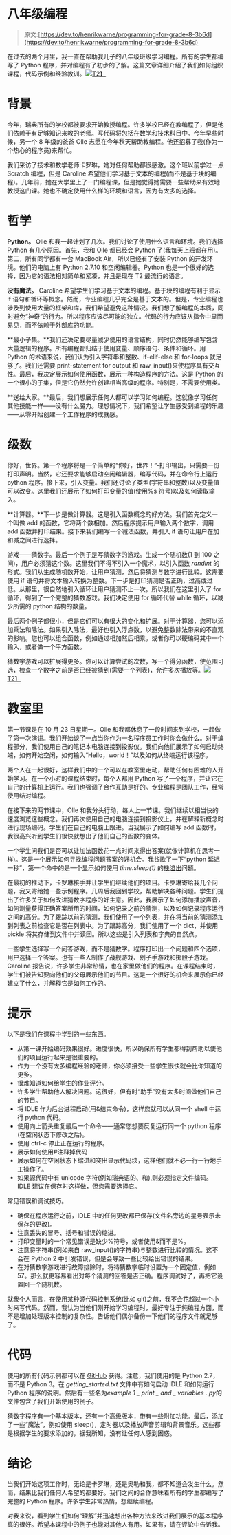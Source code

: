 # 八年级编程

> 原文:[https://dev.to/henrikwarne/programming-for-grade-8-3b6d](https://dev.to/henrikwarne/programming-for-grade-8-3b6d)

在过去的两个月里，我一直在帮助我儿子的八年级班级学习编程。所有的学生都编写了 Python 程序，并对编程有了初步的了解。这篇文章详细介绍了我们如何组织课程，代码示例和经验教训。[![](img/137838dea1ba5530fdcf8c7999397496.png)T2】](https://henrikwarne1.files.wordpress.com/2017/12/teaching1.jpg)

# 背景

今年，瑞典所有的学校都被要求开始教授编程。许多学校已经在教编程了，但是他们依赖于有足够知识来教的老师。写代码将包括在数学和技术科目中。今年早些时候，另一个 8 年级的爸爸 Olle 志愿在今年秋天帮助教编程。他还招募了我(作为一个热心的程序员)来帮忙。

我们采访了技术和数学老师卡罗琳，她对任何帮助都很感激。这个班以前学过一点 Scratch 编程，但是 Caroline 希望他们学习基于文本的编程(而不是基于块的编程)。几年前，她在大学里上了一门编程课，但是她觉得她需要一些帮助来有效地教授这门课。她也不确定使用什么样的环境和语言，因为有太多的选择。

# 哲学

**Python。** Olle 和我一起计划了几次。我们讨论了使用什么语言和环境。我们选择 Python 有几个原因。首先，我和 Olle 都已经会 Python 了(我每天上班都在用)。第二，所有同学都有一台 MacBook Air，所以已经有了安装 Python 的开发环境。他们的电脑上有 Python 2.7.10 和空闲编辑器。Python 也是一个很好的选择，因为它的语法相对简单和紧凑，并且是现在 T2 最流行的语言。

**没有魔法。** Caroline 希望学生们学习基于文本的编程。基于块的编程有利于显示 if 语句和循环等概念。然而，专业编程几乎完全是基于文本的。但是，专业编程也涉及到使用大量的框架和库，我们希望避免这种情况。我们想了解编程的本质，同时避免“神奇”的行为。所以程序应该尽可能的独立。代码的行为应该从指令中显而易见，而不依赖于外部库的功能。

**最小子集。**我们还决定要尽量减少使用的语言结构，同时仍然能够编写包含大量逻辑的程序。所有编程都归结于使用变量、顺序语句、条件和循环。用 Python 的术语来说，我们认为引入字符串和整数、if-elif-else 和 for-loops 就足够了。我们还需要 print-statement for output 和 raw_input()来使程序具有交互性。最后，我决定展示如何使用函数，展示一种构造程序的方法。这是 Python 的一个很小的子集，但是它仍然允许创建相当高级的程序。特别是，不需要使用类。

**送给大家。**最后，我们想展示任何人都可以学习如何编程。这就像学习任何其他技能一样——没有什么魔力。理想情况下，我们希望让学生感受到编程的乐趣——从零开始创建一个工作程序的成就感。

# 级数

你好，世界。第一个程序将是一个简单的“你好，世界！”-打印输出，只需要一份打印声明。当然，它还要求能够启动空闲编辑器，编写代码，并在命令行上运行 python 程序。接下来，引入变量。我们还讨论了类型(字符串和整数)以及变量值可以改变。这里我们还展示了如何打印变量的值(使用%s 符号)以及如何读取输入。

**计算器。**下一步是做计算器。这是引入函数概念的好方法。我们首先定义一个叫做 add 的函数，它将两个数相加。然后程序提示用户输入两个数字，调用 add 函数并打印结果。接下来我们编写一个减法函数，并引入 if 语句让用户在加和减之间进行选择。

游戏——猜数字。最后一个例子是写猜数字的游戏。生成一个随机数(1 到 100 之间)，用户必须猜这个数。这里我们不得不引入一个魔术，以引入函数 *randint* 的形式。我们从生成随机数开始，让用户猜测，然后将猜测与数字进行比较。这需要使用 if 语句并将文本输入转换为整数。下一步是打印猜测是否正确，过高或过低。从那里，很自然地引入循环让用户猜测不止一次。所以我们在这里引入了 for 循环，得到了一个完整的猜数游戏。我们决定使用 for 循环代替 while 循环，以减少所需的 python 结构的数量。

最后两个例子都很小，但是它们可以有很大的变化和扩展。对于计算器，您可以添加乘法和除法。如果引入除法，最好也引入浮点数，以避免整数除法带来的不直观的影响。您也可以组合函数，例如通过相加然后相乘。或者你可以硬编码其中一个输入，或者做一个平方函数。

猜数字游戏可以扩展得更多。你可以计算尝试的次数，写一个得分函数，使范围可选，检查一个数字之前是否已经被猜到(需要一个列表)，允许多次播放等。[![](img/f6486d25fb62e840c12c701466c7c174.png)T2】](https://henrikwarne1.files.wordpress.com/2017/12/teaching2.jpg)

# 教室里

第一节课是在 10 月 23 日星期一。Olle 和我都休息了一段时间来到学校，一起做了第一次演讲。我们开始谈了一点当你作为一名程序员工作时你会做什么。对于编程部分，我们使用自己的笔记本电脑连接到投影仪。我们向他们展示了如何启动终端，如何开始空闲，如何输入“Hello，world！”以及如何从终端运行该程序。

两个人在一起很好，这样我们中的一个可以在教室里走动，帮助任何有困难的人开始学习。在一个小时的课程结束时，每个人都用 Python 写了一个程序，并让它在自己的计算机上运行。我们也强调了合作互助是好的。专业编程是团队工作，经常使用结对编程。

在接下来的两节课中，Olle 和我分头行动，每人上一节课。我们继续以相当快的速度浏览这些概念。我们再次使用自己的电脑连接到投影仪上，并在解释新概念时进行现场编码。学生们在自己的电脑上跟进。当我展示了如何编写 add 函数时，我很高兴听到学生们很快就想出了他们自己的函数的变体。

一个学生问我们是否可以让加法函数花一点时间来得出答案(就像计算机在思考一样)。这是一个展示如何寻找编程问题答案的好机会。我谷歌了一下“python 延迟一秒”，第一个命中的是一个显示如何使用 *time.sleep(1)* 的[栈溢出](https://stackoverflow.com/questions/510348/how-can-i-make-a-time-delay-in-python)问题。

在最初的推动下，卡罗琳接手并让学生们继续他们的项目。卡罗琳寄给我几个问题，我又寄给她一些示例程序。几周后我回到学校，帮助解决各种问题。学生们提出了许多关于如何改进猜数字程序的好主意。因此，我展示了如何添加播放声音，如何测量获得正确答案所用的时间，如何记录之前的猜测，以及如何记录程序运行之间的高分。为了跟踪以前的猜测，我们使用了一个列表，并在将当前的猜测添加到列表之前检查它是否在列表中。为了跟踪高分，我们使用了一个 dict，并使用 pickle 将其存储到文件中并读回。所以这些是引入列表和字典的自然点。

一些学生选择写一个问答游戏，而不是猜数字。程序打印出一个问题和四个选项，用户选择一个答案。也有一些人制作了战舰游戏、刽子手游戏和掷骰子游戏。Caroline 报告说，许多学生非常热情，也在家里做他们的程序。在课程结束时，学生们被告知要向他们的父母展示他们的节目。这是一个很好的机会来展示你已经建立了什么，并解释它是如何工作的。

# 提示

以下是我们在课程中学到的一些东西。

*   从第一课开始编码效果很好。进度很快，所以确保所有学生都得到帮助以使他们的项目运行起来是很重要的。
*   作为一个没有太多编程经验的老师，你必须接受一些学生很快就会比你知道的更多。
*   很难知道如何给学生的作业评分。
*   许多学生帮助他人解决问题。这很好，但有时“助手”没有太多时间做他们自己的节目。
*   将 IDLE 作为后台进程启动(用&结束命令)，这样您就可以从同一个 shell 中运行 python 代码。
*   使用向上箭头重复最后一个命令——通常您想要反复运行同一个 python 程序(在空闲状态下修改之后)。
*   使用 ctrl-c 停止正在运行的程序。
*   展示如何使用#注释掉代码
*   展示如何在空闲状态下缩进和突出显示代码块，这样他们就不必一行一行地手工操作了。
*   如果源代码中有 unicode 字符(例如瑞典语的、和),则必须指定文件编码。IDLE 建议在保存时这样做，但您需要选择它。

常见错误和调试技巧。

*   确保在程序运行之前，IDLE 中的任何更改都已保存(文件名旁边的星号表示未保存的更改)。
*   注意丢失的冒号、括号和错误的缩进。
*   打印变量时的一个常见错误是缺少%符号，或者使用&而不是%。
*   注意将字符串(例如来自 raw_input()的字符串)与整数进行比较的情况。这不会在 Python 2 中引发错误，但是会导致一些比较给出错误的结果。
*   在对猜数字游戏进行故障排除时，将待猜数字临时设置为一个固定值，例如 57。那么就更容易看出对每个猜测的回答是否正确。程序调试好了，再把它设置回一个随机数。

就我个人而言，在使用某种源代码控制系统(比如 git)之前，我不会花超过一个小时来写代码。然而，我认为当他们刚开始学习编程时，最好专注于纯编程方面，而不是增加处理版本控制的复杂性。告诉他们偶尔备份一下他们的程序文件就足够了。

# 代码

使用的所有代码示例都可以在 [GitHub](https://github.com/henrikw/python-for-grade-8) 获得。注意，我们使用的是 Python 2.7，而不是 Python 3。在 *getting_started.txt* 文件中有如何启动 IDLE 和如何运行 Python 程序的说明。然后有一些名为*example 1 _ print _ and _ variables . py*的文件包含了我们开始使用的例子。

猜数字程序有一个基本版本，还有一个高级版本，带有一些附加功能。最后，添加了一些“魔法”，例如使用 sleep()，定时器以及播放声音剪辑和背景音乐。这些都是根据学生的要求添加的，据我所知，没有让任何人感到困惑。

# 结论

当我们开始这项工作时，无论是卡罗琳，还是奥勒和我，都不知道会发生什么。然而，结果比我们任何人希望的都要好。我们之间的合作意味着所有的学生都编写了完整的 Python 程序。许多学生非常热情，想继续编程。

对我来说，看到学生们如何“理解”并迅速想出各种方法来改进我们展示的基本程序真的很好。希望本课程中的例子也能对其他人有用。如果有，请在评论中告诉我。